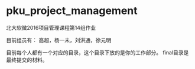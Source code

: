 # pku_project_management
北大软微2016项目管理课程第14组作业

目前组员有：
  高超，杨一未，刘洪通，徐元明

目前每个人都有一个对应的目录，这个目录下放的是你的工作部分。
final目录是最终提交的材料。
